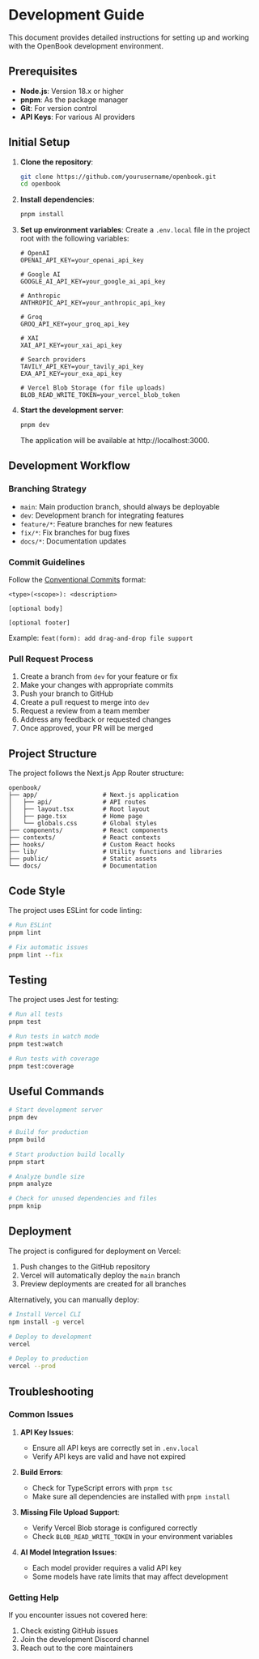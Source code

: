 # Development Guide

This document provides detailed instructions for setting up and working with the OpenBook development environment.

## Prerequisites

- **Node.js**: Version 18.x or higher
- **pnpm**: As the package manager
- **Git**: For version control
- **API Keys**: For various AI providers

## Initial Setup

1. **Clone the repository**:
   ```bash
   git clone https://github.com/yourusername/openbook.git
   cd openbook
   ```

2. **Install dependencies**:
   ```bash
   pnpm install
   ```

3. **Set up environment variables**:
   Create a `.env.local` file in the project root with the following variables:
   ```
   # OpenAI
   OPENAI_API_KEY=your_openai_api_key
   
   # Google AI
   GOOGLE_AI_API_KEY=your_google_ai_api_key
   
   # Anthropic
   ANTHROPIC_API_KEY=your_anthropic_api_key
   
   # Groq
   GROQ_API_KEY=your_groq_api_key
   
   # XAI
   XAI_API_KEY=your_xai_api_key
   
   # Search providers
   TAVILY_API_KEY=your_tavily_api_key
   EXA_API_KEY=your_exa_api_key
   
   # Vercel Blob Storage (for file uploads)
   BLOB_READ_WRITE_TOKEN=your_vercel_blob_token
   ```

4. **Start the development server**:
   ```bash
   pnpm dev
   ```
   The application will be available at http://localhost:3000.

## Development Workflow

### Branching Strategy

- `main`: Main production branch, should always be deployable
- `dev`: Development branch for integrating features
- `feature/*`: Feature branches for new features
- `fix/*`: Fix branches for bug fixes
- `docs/*`: Documentation updates

### Commit Guidelines

Follow the [Conventional Commits](https://www.conventionalcommits.org/) format:

```
<type>(<scope>): <description>

[optional body]

[optional footer]
```

Example: `feat(form): add drag-and-drop file support`

### Pull Request Process

1. Create a branch from `dev` for your feature or fix
2. Make your changes with appropriate commits
3. Push your branch to GitHub
4. Create a pull request to merge into `dev`
5. Request a review from a team member
6. Address any feedback or requested changes
7. Once approved, your PR will be merged

## Project Structure

The project follows the Next.js App Router structure:

```
openbook/
├── app/                  # Next.js application
│   ├── api/              # API routes
│   ├── layout.tsx        # Root layout
│   ├── page.tsx          # Home page
│   └── globals.css       # Global styles
├── components/           # React components
├── contexts/             # React contexts
├── hooks/                # Custom React hooks
├── lib/                  # Utility functions and libraries
├── public/               # Static assets
└── docs/                 # Documentation
```

## Code Style

The project uses ESLint for code linting:

```bash
# Run ESLint
pnpm lint

# Fix automatic issues
pnpm lint --fix
```

## Testing

The project uses Jest for testing:

```bash
# Run all tests
pnpm test

# Run tests in watch mode
pnpm test:watch

# Run tests with coverage
pnpm test:coverage
```

## Useful Commands

```bash
# Start development server
pnpm dev

# Build for production
pnpm build

# Start production build locally
pnpm start

# Analyze bundle size
pnpm analyze

# Check for unused dependencies and files
pnpm knip
```

## Deployment

The project is configured for deployment on Vercel:

1. Push changes to the GitHub repository
2. Vercel will automatically deploy the `main` branch
3. Preview deployments are created for all branches

Alternatively, you can manually deploy:

```bash
# Install Vercel CLI
npm install -g vercel

# Deploy to development
vercel

# Deploy to production
vercel --prod
```

## Troubleshooting

### Common Issues

1. **API Key Issues**:
   - Ensure all API keys are correctly set in `.env.local`
   - Verify API keys are valid and have not expired

2. **Build Errors**:
   - Check for TypeScript errors with `pnpm tsc`
   - Make sure all dependencies are installed with `pnpm install`

3. **Missing File Upload Support**:
   - Verify Vercel Blob storage is configured correctly
   - Check `BLOB_READ_WRITE_TOKEN` in your environment variables

4. **AI Model Integration Issues**:
   - Each model provider requires a valid API key
   - Some models have rate limits that may affect development

### Getting Help

If you encounter issues not covered here:
1. Check existing GitHub issues
2. Join the development Discord channel
3. Reach out to the core maintainers 